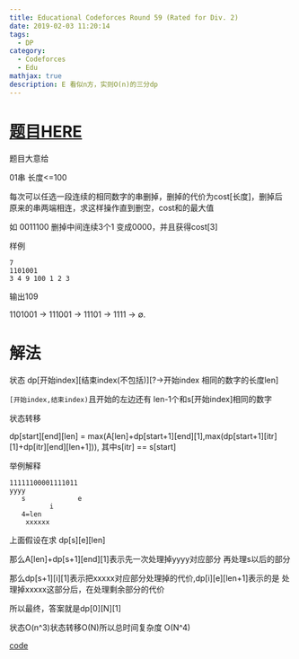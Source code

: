 ```yaml
---
title: Educational Codeforces Round 59 (Rated for Div. 2)
date: 2019-02-03 11:20:14
tags:
  - DP
category:
  - Codeforces
  - Edu
mathjax: true
description: E 看似n方，实则O(n)的三分dp
---
```


# [题目HERE](https://codeforces.com/contest/1107/problem/E)

题目大意给

01串 长度<=100

每次可以任选一段连续的相同数字的串删掉，删掉的代价为cost[长度]，删掉后 原来的串两端相连，求这样操作直到删空，cost和的最大值


如 0011100 删掉中间连续3个1 变成0000，并且获得cost[3] 

样例

```
7
1101001
3 4 9 100 1 2 3
```

输出109

1101001 → 111001 → 11101 → 1111 → ∅.

# 解法

状态 dp[开始index][结束index(不包括)][?->开始index 相同的数字的长度len]

`[开始index,结束index)`且开始的左边还有 len-1个和s[开始index]相同的数字

状态转移

dp[start][end][len] = max(A[len]+dp[start+1][end][1],max(dp[start+1][itr][1]+dp[itr][end][len+1])), 其中s[itr] == s[start]

举例解释

```
11111100001111011
yyyy
   s             e
          i
   4=len
    xxxxxx
```

上面假设在求 dp[s][e][len]

那么A[len]+dp[s+1][end][1]表示先一次处理掉yyyy对应部分 再处理s以后的部分

那么dp[s+1][i][1]表示把xxxxx对应部分处理掉的代价,dp[i][e][len+1]表示的是 处理掉xxxxx这部分后，在处理剩余部分的代价

所以最终，答案就是dp[0][N][1]

状态O(n^3)状态转移O(N)所以总时间复杂度 O(N^4)

[code](https://codeforces.com/contest/1107/submission/49036191)
